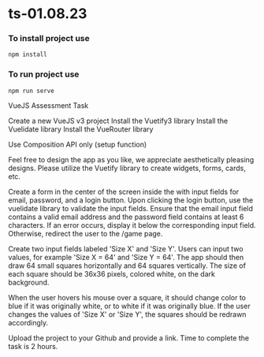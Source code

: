 # ts-01.08.23

### To install project use
```
npm install
```

### To run project use
```
npm run serve
```

VueJS Assessment Task 

Create a new VueJS v3 project
Install the Vuetify3 library
Install the Vuelidate library
Install the VueRouter library

Use Composition API only (setup function)

Feel free to design the app as you like, we appreciate aesthetically pleasing designs. Please utilize the Vuetify library to create widgets, forms, cards, etc.

Create a form in the center of the screen inside the <v-card> with input fields for email, password, and a login button. Upon clicking the login button, use the vuelidate library to validate the input fields. Ensure that the email input field contains a valid email address and the password field contains at least 6 characters. If an error occurs, display it below the corresponding input field. Otherwise, redirect the user to the /game page.

Create two input fields labeled 'Size X' and 'Size Y'. Users can input two values, for example 'Size X = 64' and 'Size Y = 64'. The app should then draw 64 small squares horizontally and 64 squares vertically. The size of each square should be 36x36 pixels, colored white, on the dark background.

When the user hovers his mouse over a square, it should change color to blue if it was originally white, or to white if it was originally blue. If the user changes the values of 'Size X' or 'Size Y', the squares should be redrawn accordingly.



Upload the project to your Github and provide a link. 
Time to complete the task is 2 hours.
